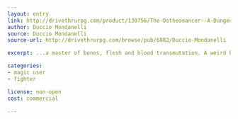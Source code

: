 ```yaml
---
layout: entry
link: http://drivethrurpg.com/product/130756/The-Ostheomancer--A-Dungeon-World-Playbook?manufacturers_id=6882
author: Duccio Mondanelli
source: Duccio Mondanelli
source-url: http://drivethrurpg.com/browse/pub/6882/Duccio-Mondanelli

excerpt: ...a master of bones, flesh and blood transmutation. A weird hybrid of magic and physical prowess, this isn't a class for the weak of stomach.

categories:
- magic user
- fighter

license: non-open
cost: commercial

---
```

